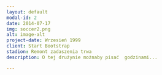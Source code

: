```yaml
---
layout: default
modal-id: 2
date: 2014-07-17
img: soccer2.png
alt: image-alt
project-date: Wrzesień 1999
client: Start Bootstrap
stadion: Remont zadaszenia trwa 
description: O tej drużynie możnaby pisać  godzinami... 

---
```

